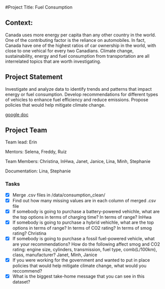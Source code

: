 #Project Title: Fuel Consumption

## Context:
Canada uses more energy per capita than any other country in the world. One of the contributing factor is the reliance on automobiles. In fact, Canada have one of the highest ratios of car ownership in the world, with close to one vehical for every two Canadians. Climate change, sustainability, energy and fuel consumption from transportation are all interrelated topics that are worth investigating.

## Project Statement
Investigate and analyze data to identify trends and patterns that impact energy or fuel consumption. Develop recommendations for different types of vehicles to enhance fuel efficiency and reduce emissions. Propose policies that would help mitigate climate change.

[google doc](https://docs.google.com/document/d/145bdINznB5TpugOunzHF2LDdQuCvEcXMLCGlhdBBLb4/edit)

## Project Team

Team lead: Erin 

Mentors: Selena, Freddy, Ruiz

Team Members: Christina, InHwa, Janet, Janice, Lina, Minh, Stephanie

Documentation: Lina, Stephanie

### Tasks
- [x] Merge .csv files in /data/consumption_clean/
- [x] Find out how many missing values are in each column of merged .csv file
- [x] If somebody is going to purchase a battery-powered vehichle, what are the top options in terms of charging time? In terms of range? InHwa
- [x] If somebody is going to purchase a hybrid vehichle, what are the top options in terms of range? In terms of CO2 rating? In terms of smog rating? Christina
- [x] If somebody is going to purchase a fossil fuel-powered vehicle, what are your recommendations? How do the following affect smog and CO2 rating: engine size, cylinders, transmission, fuel type, comb(L/100km), class, manufacturer? Janet, Minh, Janice
- [x] If you were working for the government and wanted to put in place policies that would help mitigate climate change, what would you reccommend?
- [x] What is the biggest take-home message that you can see in this dataset?

